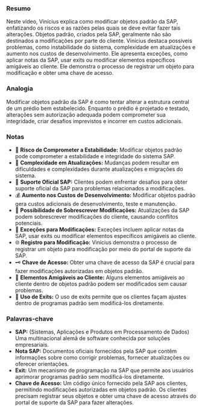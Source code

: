 ### Resumo

Neste vídeo, Vinícius explica como modificar objetos padrão da SAP, enfatizando os riscos e as razões pelas quais se deve evitar fazer tais alterações. Objetos padrão, criados pela SAP, geralmente não são destinados a modificações por parte do cliente. Vinícius destaca possíveis problemas, como instabilidade do sistema, complexidade em atualizações e aumento nos custos de desenvolvimento. Ele apresenta exceções, como aplicar notas da SAP, usar exits ou modificar elementos específicos amigáveis ao cliente. Ele demonstra o processo de registrar um objeto para modificação e obter uma chave de acesso.

### Analogia

Modificar objetos padrão da SAP é como tentar alterar a estrutura central de um prédio bem estabelecido. Enquanto o prédio é projetado e testado, alterações sem autorização adequada podem comprometer sua integridade, criar desafios imprevistos e incorrer em custos adicionais.

### Notas

- 🚫 **Risco de Comprometer a Estabilidade:** Modificar objetos padrão pode comprometer a estabilidade e integridade do sistema SAP.
- 🔄 **Complexidade em Atualizações:** Mudanças podem resultar em dificuldades e complexidades durante atualizações e migrações do sistema.
- 💼 **Suporte Oficial SAP:** Clientes podem enfrentar desafios para obter suporte oficial da SAP para problemas relacionados a modificações.
- 💰 **Aumento nos Custos de Desenvolvimento:** Modificar objetos padrão gera custos adicionais de desenvolvimento, teste e manutenção.
- 🔄 **Possibilidade de Sobrescrever Modificações:** Atualizações da SAP podem sobrescrever modificações do cliente, causando conflitos potenciais.
- 📝 **Exceções para Modificações:** Exceções incluem aplicar notas da SAP, usar exits ou modificar elementos específicos amigáveis ao cliente.
- 🌐 **Registro para Modificação:** Vinícius demonstra o processo de registrar um objeto para modificação por meio do portal de suporte da SAP.
- 🗝️ **Chave de Acesso:** Obter uma chave de acesso da SAP é crucial para fazer modificações autorizadas em objetos padrão.
- 🚧 **Elementos Amigáveis ao Cliente:** Alguns elementos amigáveis ao cliente dentro de objetos padrão podem ser modificados sem causar problemas.
- 🧩 **Uso de Exits:** O uso de exits permite que os clientes façam ajustes dentro de programas padrão sem modificá-los diretamente.

### Palavras-chave

- **SAP:** (Sistemas, Aplicações e Produtos em Processamento de Dados) Uma multinacional alemã de software conhecida por soluções empresariais.
- **Nota SAP:** Documentos oficiais fornecidos pela SAP que contêm informações sobre como corrigir problemas, fornecer atualizações ou oferecer orientações.
- **Exit:** Um mecanismo de programação na SAP que permite aos usuários aprimorar programas padrão sem modificá-los diretamente.
- **Chave de Acesso:** Um código único fornecido pela SAP aos clientes, permitindo modificações autorizadas em objetos padrão. Os clientes precisam registrar seus objetos e obter uma chave de acesso através do portal de suporte da SAP para fazer alterações.
